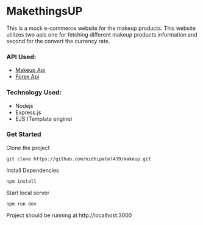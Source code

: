 # MakethingsUP

This is a mock e-commerce website for the makeup products. This website utilizes two apis one for fetching different makeup products information and second for the convert the currency rate.

### API Used:
- [Makeup Api](https://makeup-api.herokuapp.com/)
- [Forex Api](https://exchangerate.host/#/)

### Technology Used:
- Nodejs
- Express.js
- EJS (Template engine)


### Get Started

Clone the project
```
git clone https://github.com/nidhipatel439/makeup.git
```

Install Dependencies
```
npm install
```

Start local server
```
npm run dev
```

Project should be running at http://localhost:3000
